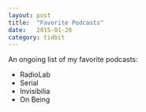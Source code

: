 ```yaml
---
layout: post
title:  "Favorite Podcasts"
date:   2015-01-28
category: tidbit
---
```


An ongoing list of my favorite podcasts:

* RadioLab
* Serial
* Invisibilia
* On Being